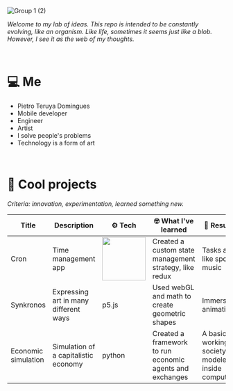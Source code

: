![Group 1 (2)](https://github.com/pietroid/pietroid/assets/22605271/517f75d4-8efe-4bea-95d0-aa5de46d3103)


_Welcome to my lab of ideas. This repo is intended to be constantly evolving, like an organism.
Like life, sometimes it seems just like a blob. However, I see it as the web of my thoughts._

<br/>

# 💻 Me

- Pietro Teruya Domingues
- Mobile developer
- Engineer
- Artist
- I solve people's problems
- Technology is a form of art
<br/>

# 🧪 Cool projects

_Criteria: innovation, experimentation, learned something new._

| **Title** | **Description** | **⚙️ Tech** |  **🤓 What I've learned** | **🚀 Results**  |
|---|---|---|---|---|
|  Cron  |  Time management app  |  <img src="https://github.com/pietroid/pietroid/assets/22605271/b4ed128b-15a2-4256-8781-cc93ccb0eb8f" width="100"/> |  Created a custom state management strategy, like redux |  Tasks are like spotify music |
|  Synkronos  |  Expressing art in many different ways  |  p5.js  |  Used webGL and math to create geometric shapes  |   Immersive animations   |
|  Economic simulation |  Simulation of a capitalistic economy  |  python |  Created a framework to run economic agents and exchanges  |  A basic working society modeled inside computer  |
